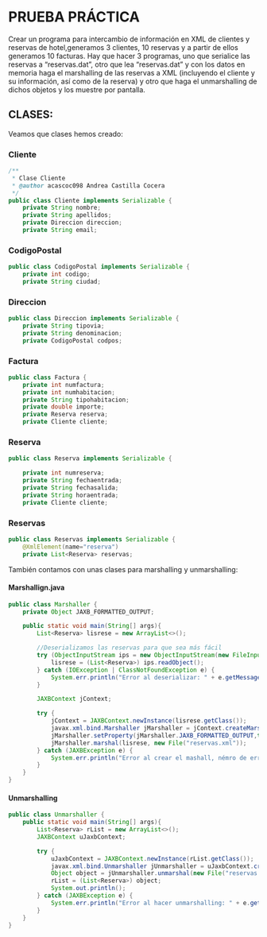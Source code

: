 # PRUEBA PRÁCTICA

Crear un programa para intercambio de información en XML de clientes y reservas de hotel,generamos 3 clientes, 10 reservas y a partir de ellos generamos 10 facturas.
Hay que hacer 3 programas, uno que serialice las reservas a “reservas.dat”, otro que lea “reservas.dat” y con los datos en memoria haga el marshalling de las reservas a XML
(incluyendo el cliente y su información, así como de la reserva) y otro que haga el unmarshalling de dichos objetos y los muestre por pantalla.

## CLASES:
Veamos que clases hemos creado:

### Cliente

```java
/**
 * Clase Cliente
 * @author acascoc098 Andrea Castilla Cocera
 */
public class Cliente implements Serializable {
    private String nombre;
    private String apellidos;
    private Direccion direccion;
    private String email;
```

### CodigoPostal

```java
public class CodigoPostal implements Serializable {
    private int codigo;
    private String ciudad;
```

### Direccion

```java
public class Direccion implements Serializable {
    private String tipovia;
    private String denominacion;
    private CodigoPostal codpos;
```

### Factura

```java
public class Factura {
    private int numfactura;
    private int numhabitacion;
    private String tipohabitacion;
    private double importe;
    private Reserva reserva;
    private Cliente cliente;
```

### Reserva

```java
public class Reserva implements Serializable {

    private int numreserva;
    private String fechaentrada;
    private String fechasalida;
    private String horaentrada;
    private Cliente cliente;
```

### Reservas

```java
public class Reservas implements Serializable {
    @XmlElement(name="reserva")
    private List<Reserva> reservas;
```

También contamos con unas clases para marshalling y unmarshalling:

#### Marshallign.java

```java
public class Marshaller {
    private Object JAXB_FORMATTED_OUTPUT;

    public static void main(String[] args){
        List<Reserva> lisrese = new ArrayList<>();

        //Deserializamos las reservas para que sea más fácil
        try (ObjectInputStream ips = new ObjectInputStream(new FileInputStream("reservas.dat"))){
            lisrese = (List<Reserva>) ips.readObject();
        } catch (IOException | ClassNotFoundException e) {
            System.err.println("Error al deserializar: " + e.getMessage());
        }

        JAXBContext jContext;

        try {
            jContext = JAXBContext.newInstance(lisrese.getClass());
            javax.xml.bind.Marshaller jMarshaller = jContext.createMarshaller();
            jMarshaller.setProperty(jMarshaller.JAXB_FORMATTED_OUTPUT,true);
            jMarshaller.marshal(lisrese, new File("reservas.xml"));
        } catch (JAXBException e) {
            System.err.println("Error al crear el mashall, némro de error: " + e.getErrorCode());
        }
    }
}
```

#### Unmarshalling

```java
public class Unmarshaller {
    public static void main(String[] args){
        List<Reserva> rList = new ArrayList<>();
        JAXBContext uJaxbContext;

        try {
            uJaxbContext = JAXBContext.newInstance(rList.getClass());
            javax.xml.bind.Unmarshaller jUnmarshaller = uJaxbContext.createUnmarshaller();
            Object object = jUnmarshaller.unmarshal(new File("reservas.xml"));
            rList = (List<Reserva>) object;
            System.out.println();
        } catch (JAXBException e) {
            System.err.println("Error al hacer unmarshalling: " + e.getMessage());
        }
    }
}
```